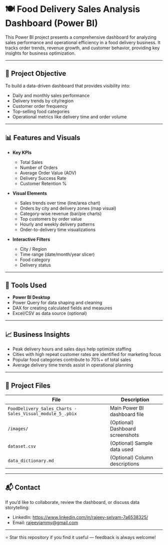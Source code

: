 # 🍽️ Food Delivery Sales Analysis Dashboard (Power BI)

This Power BI project presents a comprehensive dashboard for analyzing sales performance and operational efficiency in a food delivery business. It tracks order trends, revenue growth, and customer behavior, providing key insights for business optimization.

---

## 📌 Project Objective

To build a data-driven dashboard that provides visibility into:
- Daily and monthly sales performance
- Delivery trends by city/region
- Customer order frequency
- Top-selling food categories
- Operational metrics like delivery time and order volume

---

## 📊 Features and Visuals

- **Key KPIs**
  - Total Sales
  - Number of Orders
  - Average Order Value (AOV)
  - Delivery Success Rate
  - Customer Retention %

- **Visual Elements**
  - Sales trends over time (line/area chart)
  - Orders by city and delivery zones (map visual)
  - Category-wise revenue (bar/pie charts)
  - Top customers by order value
  - Hourly and weekly delivery patterns
  - Order-to-delivery time visualizations

- **Interactive Filters**
  - City / Region
  - Time range (date/month/year slicer)
  - Food category
  - Delivery status

---

## 🧰 Tools Used

- **Power BI Desktop**  
- Power Query for data shaping and cleaning  
- DAX for creating calculated fields and measures  
- Excel/CSV as data source (optional)  

---

## 📈 Business Insights

- Peak delivery hours and sales days help optimize staffing  
- Cities with high repeat customer rates are identified for marketing focus  
- Popular food categories contribute to 70%+ of total sales  
- Average delivery time trends assist in operational planning  

---

## 📁 Project Files

| File | Description |
|------|-------------|
| `FoodDelivery_Sales_Charts -Sales_Visual_module_5_.pbix` | Main Power BI dashboard file |
| `/images/` | (Optional) Dashboard screenshots |
| `dataset.csv` | (Optional) Sample data used |
| `data_dictionary.md` | (Optional) Column descriptions |

---

## 📬 Contact

If you’d like to collaborate, review the dashboard, or discuss data storytelling:

- LinkedIn: https://www.linkedin.com/in/rajeev-selvam-7a6538325/
- Email: rajeevjammy@gmail.com

---

⭐ Star this repository if you find it useful — feedback is always welcome!
